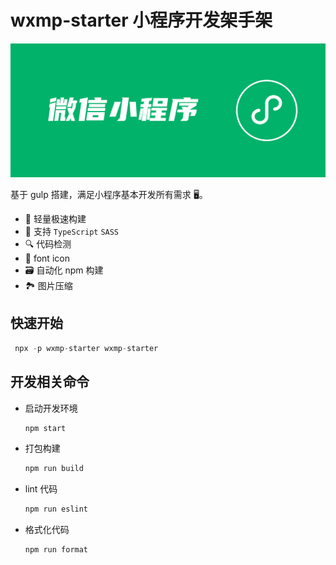 # wxmp-starter 小程序开发架手架

![wxmp-starter](./gg.png)

基于 gulp 搭建，满足小程序基本开发所有需求 🖥。

- 🚀 轻量极速构建
- 🎨 支持 `TypeScript` `SASS`
- 🔍 代码检测
- 🎈 font icon
- 🗃 自动化 npm 构建
- 🏞 图片压缩

## 快速开始

```js
 npx -p wxmp-starter wxmp-starter
```

## 开发相关命令

- 启动开发环境

  ```js
  npm start
  ```

- 打包构建

  ```js
  npm run build
  ```
- lint 代码

  ```js
  npm run eslint
  ```

- 格式化代码

  ```js
  npm run format
  ```
